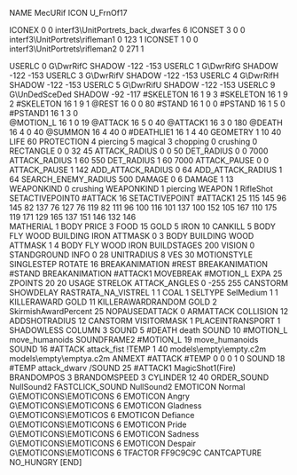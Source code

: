 NAME 			MecURif
ICON 			U_FrnOf17


ICONEX 0 0 interf3\UnitPortrets\_back_dwarfes 6
ICONSET 3 0 0 interf3\UnitPortrets\rifleman1 0 123 1
ICONSET 1 0 0 interf3\UnitPortrets\rifleman2 0 271 1

USERLC 			0 G\DwrRifC SHADOW -122 -153
USERLC 			1 G\DwrRifG SHADOW -122 -153
USERLC 			3 G\DwrRifV SHADOW -122 -153
USERLC 			4 G\DwrRifH SHADOW -122 -153
USERLC 			5 G\DwrRifU SHADOW -122 -153
USERLC 			9 G\UnDedSceDed SHADOW -92 -117
#SKELETON               16 1 9 3
#SKELETON               16 1 9 2
#SKELETON               16 1 9 1
@REST      		16 0 0 80
#STAND     		16 1 0 0
#PSTAND    		16 1 5 0
#PSTAND1                16 1 3 0  
@MOTION_L  		16 1 0 19
@ATTACK    		16 5 0 40
@ATTACK1		16 3 0 180
@DEATH     		16 4 0 40
@SUMMON     		16 4 40 0 
#DEATHLIE1 		16 1 4 40
GEOMETRY 		1 10 40
LIFE     		60
PROTECTION 		4 piercing 5 magical 3 chopping 0 crushing 0
RECTANGLE 		0 0 32 45
ATTACK_RADIUS 		0 0 50
DET_RADIUS 		0 0 7000
ATTACK_RADIUS 		1 60 550
DET_RADIUS 		1 60 7000
ATTACK_PAUSE 		0 0
ATTACK_PAUSE 		1 142
ADD_ATTACK_RADIUS 	0 64
ADD_ATTACK_RADIUS 	1 64
SEARCH_ENEMY_RADIUS 	500
DAMAGE   		0 6
DAMAGE			1 13
WEAPONKIND		0 crushing
WEAPONKIND 		1 piercing
WEAPON                  1 RifleShot
SETACTIVEPOINT0 	#ATTACK 16
SETACTIVEPOINT		#ATTACK1 25 115 145 96 145 82 137 76 127 76 119 82 111 96 100 116 101 137 100 152 105 167 110 175 119 171 129 165 137 151 146 132 146  
MATHERIAL 		1 BODY
PRICE 			3 FOOD 15 GOLD 5 IRON 10
CANKILL 		5 BODY FLY WOOD BUILDING IRON
ATTMASK                 0 3 BODY BUILDING WOOD
ATTMASK 		1 4 BODY FLY WOOD IRON
BUILDSTAGES 		200
VISION 			0
STANDGROUND
INFO 			0 28
UNITRADIUS 		8
VES 			30
MOTIONSTYLE 		SINGLESTEP
ROTATE 			16
BREAKANIMATION 		#REST
BREAKANIMATION 		#STAND
BREAKANIMATION 		#ATTACK1
MOVEBREAK 		#MOTION_L
EXPA 			25
ZPOINTS			20 20
USAGE STRELOK
ATTACK_ANGLES		0 -255 255
CANSTORM
SHOWDELAY
RASTRATA_NA_VISTREL 1 1 COAL 1
SELTYPE SelMedium 1 1
KILLERAWARD             GOLD 11
KILLERAWARDRANDOM       GOLD 2
SkirmishAwardPercent 25
NOPAUSEDATTACK 0
ARMATTACK
COLLISION 12
ADDSHOTRADIUS 12
CANSTORM
VISITORMASK 1
PLACEINTRANSPORT 1
SHADOWLESS
COLUMN 3
SOUND 5 #DEATH death
SOUND 10 #MOTION_L move_humanoids
SOUNDFRAME2 #MOTION_L 19 move_humanoids
SOUND 16 #ATTACK attack_fist
!TEMP  1 40 models\empty\empty.c2m models\empty\emptya.c2m
ANMEXT #ATTACK #TEMP 0 0 0 1 0
SOUND 18 #TEMP attack_dwarv
/SOUND 25 #ATTACK1 MagicShot1(Fire)
BRANDOMPOS 3
BRANDOMSPEED 3
CYLINDER 12 40
ORDER_SOUND NullSound2
FASTCLICK_SOUND NullSound2
EMOTICON Normal G\EMOTICONS\EMOTICONS 6
EMOTICON Angry G\EMOTICONS\EMOTICONS 6
EMOTICON Gladness G\EMOTICONS\EMOTICOS 6
EMOTICON Defiance G\EMOTICONS\EMOTICONS 6
EMOTICON Pride G\EMOTICONS\EMOTICONS 6
EMOTICON Sadness G\EMOTICONS\EMOTICONS 6
EMOTICON Despair G\EMOTICONS\EMOTICONS 6
TFACTOR FF9C9C9C
CANTCAPTURE
NO_HUNGRY
[END]
